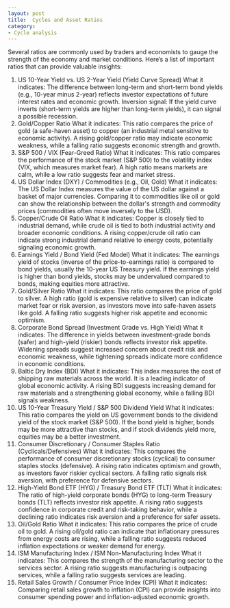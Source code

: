 ```yaml
---
layout: post
title:  Cycles and Asset Ratios
category:
- Cycle analysis
---
```


Several ratios are commonly used by traders and economists to gauge the strength of the economy and market conditions. Here’s a list of important ratios that can provide valuable insights:

1. US 10-Year Yield vs. US 2-Year Yield (Yield Curve Spread)
   What it indicates: The difference between long-term and short-term bond yields (e.g., 10-year minus 2-year) reflects investor expectations of future interest rates and economic growth.
   Inversion signal: If the yield curve inverts (short-term yields are higher than long-term yields), it can signal a possible recession.
2. Gold/Copper Ratio
   What it indicates: This ratio compares the price of gold (a safe-haven asset) to copper (an industrial metal sensitive to economic activity). A rising gold/copper ratio may indicate economic weakness, while a falling ratio suggests economic strength and growth.
3. S&P 500 / VIX (Fear-Greed Ratio)
   What it indicates: This ratio compares the performance of the stock market (S&P 500) to the volatility index (VIX, which measures market fear). A high ratio means markets are calm, while a low ratio suggests fear and market stress.
4. US Dollar Index (DXY) / Commodities (e.g., Oil, Gold)
   What it indicates: The US Dollar Index measures the value of the US dollar against a basket of major currencies. Comparing it to commodities like oil or gold can show the relationship between the dollar's strength and commodity prices (commodities often move inversely to the USD).
5. Copper/Crude Oil Ratio
   What it indicates: Copper is closely tied to industrial demand, while crude oil is tied to both industrial activity and broader economic conditions. A rising copper/crude oil ratio can indicate strong industrial demand relative to energy costs, potentially signaling economic growth.
6. Earnings Yield / Bond Yield (Fed Model)
   What it indicates: The earnings yield of stocks (inverse of the price-to-earnings ratio) is compared to bond yields, usually the 10-year US Treasury yield. If the earnings yield is higher than bond yields, stocks may be undervalued compared to bonds, making equities more attractive.
7. Gold/Silver Ratio
   What it indicates: This ratio compares the price of gold to silver. A high ratio (gold is expensive relative to silver) can indicate market fear or risk aversion, as investors move into safe-haven assets like gold. A falling ratio suggests higher risk appetite and economic optimism.
8. Corporate Bond Spread (Investment Grade vs. High Yield)
   What it indicates: The difference in yields between investment-grade bonds (safer) and high-yield (riskier) bonds reflects investor risk appetite. Widening spreads suggest increased concern about credit risk and economic weakness, while tightening spreads indicate more confidence in economic conditions.
9. Baltic Dry Index (BDI)
   What it indicates: This index measures the cost of shipping raw materials across the world. It is a leading indicator of global economic activity. A rising BDI suggests increasing demand for raw materials and a strengthening global economy, while a falling BDI signals weakness.
10. US 10-Year Treasury Yield / S&P 500 Dividend Yield
    What it indicates: This ratio compares the yield on US government bonds to the dividend yield of the stock market (S&P 500). If the bond yield is higher, bonds may be more attractive than stocks, and if stock dividends yield more, equities may be a better investment.
11. Consumer Discretionary / Consumer Staples Ratio (Cyclicals/Defensives)
    What it indicates: This compares the performance of consumer discretionary stocks (cyclical) to consumer staples stocks (defensive). A rising ratio indicates optimism and growth, as investors favor riskier cyclical sectors. A falling ratio signals risk aversion, with preference for defensive sectors.
12. High-Yield Bond ETF (HYG) / Treasury Bond ETF (TLT)
    What it indicates: The ratio of high-yield corporate bonds (HYG) to long-term Treasury bonds (TLT) reflects investor risk appetite. A rising ratio suggests confidence in corporate credit and risk-taking behavior, while a declining ratio indicates risk aversion and a preference for safer assets.
13. Oil/Gold Ratio
    What it indicates: This ratio compares the price of crude oil to gold. A rising oil/gold ratio can indicate that inflationary pressures from energy costs are rising, while a falling ratio suggests reduced inflation expectations or weaker demand for energy.
14. ISM Manufacturing Index / ISM Non-Manufacturing Index
    What it indicates: This compares the strength of the manufacturing sector to the services sector. A rising ratio suggests manufacturing is outpacing services, while a falling ratio suggests services are leading.
15. Retail Sales Growth / Consumer Price Index (CPI)
    What it indicates: Comparing retail sales growth to inflation (CPI) can provide insights into consumer spending power and inflation-adjusted economic growth.
